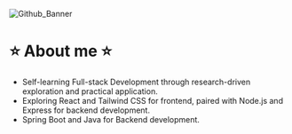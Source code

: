 
![Github_Banner](https://github.com/Sarthak412/Sarthak412/assets/43435014/f62d73bc-c26e-4219-b0b6-093b68689952)

<h1> ⭐ About me ⭐ </h1> 

- Self-learning Full-stack Development through research-driven exploration and practical application.
- Exploring React and Tailwind CSS for frontend, paired with Node.js and Express for backend development.
- Spring Boot and Java for Backend development. 
